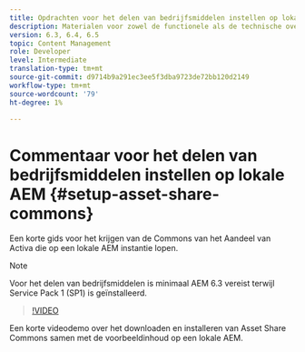 ```yaml
---
title: Opdrachten voor het delen van bedrijfsmiddelen instellen op lokale AEM
description: Materialen voor zowel de functionele als de technische overeenkomst Activa Share Commons
version: 6.3, 6.4, 6.5
topic: Content Management
role: Developer
level: Intermediate
translation-type: tm+mt
source-git-commit: d9714b9a291ec3ee5f3dba9723de72bb120d2149
workflow-type: tm+mt
source-wordcount: '79'
ht-degree: 1%

---
```



# Commentaar voor het delen van bedrijfsmiddelen instellen op lokale AEM {#setup-asset-share-commons}

Een korte gids voor het krijgen van de Commons van het Aandeel van Activa die op een lokale AEM instantie lopen.

>[!NOTE]
>
>Voor het delen van bedrijfsmiddelen is minimaal AEM 6.3 vereist terwijl Service Pack 1 (SP1) is geïnstalleerd.

>[!VIDEO](https://video.tv.adobe.com/v/20499/?quality=9&learn=on)

Een korte videodemo over het downloaden en installeren van Asset Share Commons samen met de voorbeeldinhoud op een lokale AEM.
